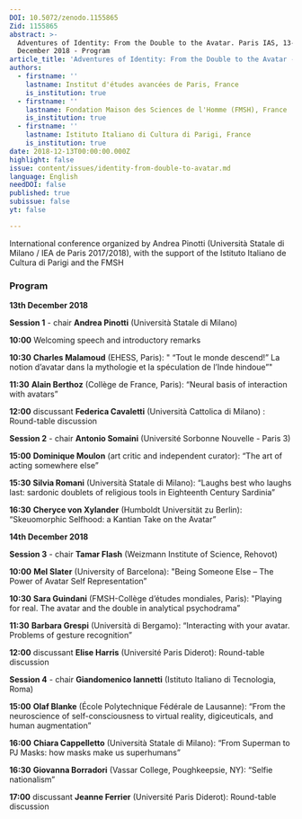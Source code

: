 ```yaml
---
DOI: 10.5072/zenodo.1155865
Zid: 1155865
abstract: >-
  Adventures of Identity: From the Double to the Avatar. Paris IAS, 13-14
  December 2018 - Program
article_title: 'Adventures of Identity: From the Double to the Avatar - Program        '
authors:
  - firstname: ''
    lastname: Institut d'études avancées de Paris, France
    is_institution: true
  - firstname: ''
    lastname: Fondation Maison des Sciences de l'Homme (FMSH), France
    is_institution: true
  - firstname: ''
    lastname: Istituto Italiano di Cultura di Parigi, France
    is_institution: true
date: 2018-12-13T00:00:00.000Z
highlight: false
issue: content/issues/identity-from-double-to-avatar.md
language: English
needDOI: false
published: true
subissue: false
yt: false

---
```


International conference organized by Andrea Pinotti (Università Statale di Milano / IEA de Paris 2017/2018), with the support of the Istituto Italiano de Cultura di Parigi and the FMSH

### Program

**13th December 2018**

**Session 1** - chair **Andrea Pinotti** (Università Statale di Milano)

**10:00**   Welcoming speech and introductory remarks

**10:30**   **Charles Malamoud** (EHESS, Paris): " “Tout le monde descend!” La notion d’avatar dans la mythologie et la spéculation de l’Inde hindoue”"

**11:30**   **Alain Berthoz** (Collège de France, Paris): “Neural basis of interaction with avatars”

**12:00**   discussant **Federica Cavaletti** (Università Cattolica di Milano) : Round-table discussion

**Session 2** - chair **Antonio Somaini** (Université Sorbonne Nouvelle - Paris 3)

**15:00**   **Dominique Moulon** (art critic and independent curator): “The art of acting somewhere else”

**15:30**   **Silvia Romani** (Università Statale di Milano): “Laughs best who laughs last: sardonic doublets of religious tools in Eighteenth Century Sardinia”

**16:30**   **Cheryce von Xylander** (Humboldt Universität zu Berlin): “Skeuomorphic Selfhood: a Kantian Take on the Avatar”

**14th December 2018**

**Session 3** - chair **Tamar Flash** (Weizmann Institute of Science, Rehovot)

**10:00**   **Mel Slater** (University of Barcelona): "Being Someone Else – The Power of Avatar Self Representation”

**10:30**   **Sara Guindani** (FMSH-Collège d’études mondiales, Paris): "Playing for real. The avatar and the double in analytical psychodrama”

**11:30**   **Barbara Grespi** (Università di Bergamo): “Interacting with your avatar. Problems of gesture recognition”

**12:00**   discussant **Elise Harris** (Université Paris Diderot): Round-table discussion

**Session 4** - chair **Giandomenico Iannetti** (Istituto Italiano di Tecnologia, Roma)

**15:00**   **Olaf Blanke** (École Polytechnique Fédérale de Lausanne): “From the neuroscience of self-consciousness to virtual reality, digiceuticals, and human augmentation”

**16:00**   **Chiara Cappelletto** (Università Statale di Milano): “From Superman to PJ Masks: how masks make us superhumans”

**16:30**   **Giovanna Borradori** (Vassar College, Poughkeepsie, NY): “Selfie nationalism”

**17:00**   discussant **Jeanne Ferrier** (Université Paris Diderot): Round-table discussion